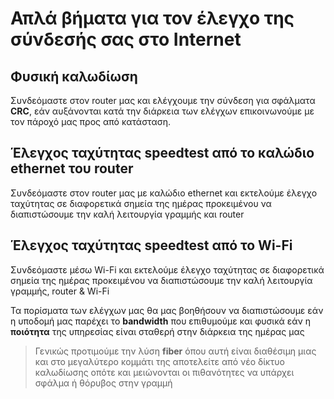 # Απλά βήματα για τον έλεγχο της σύνδεσής σας στο Internet

## Φυσική καλωδίωση

Συνδεόμαστε στον router μας και ελέγχουμε την σύνδεση για σφάλματα **CRC**,
εάν αυξάνονται κατά την διάρκεια των ελέγχων επικοινωνούμε με τον πάροχό μας προς από κατάσταση.

## Έλεγχος ταχύτητας speedtest από το καλώδιο ethernet του router

Συνδεόμαστε στον router μας με καλώδιο ethernet και εκτελούμε έλεγχο ταχύτητας σε διαφορετικά σημεία της ημέρας 
προκειμένου να διαπιστώσουμε την καλή λειτουργία γραμμής και router

## Έλεγχος ταχύτητας speedtest από το Wi-Fi

Συνδεόμαστε μέσω Wi-Fi και εκτελούμε έλεγχο ταχύτητας σε διαφορετικά σημεία της ημέρας προκειμένου να διαπιστώσουμε την καλή λειτουργία γραμμής, router & Wi-Fi

Τα πορίσματα των ελέγχων μας θα μας βοηθήσουν να διαπιστώσουμε 
εάν η υποδομή μας παρέχει το **bandwidth** που επιθυμούμε 
και φυσικά εάν η **ποιότητα** της υπηρεσίας είναι σταθερή στην διάρκεια της ημέρας μας


> Γενικώς προτιμούμε την λύση **fiber** όπου αυτή είναι διαθέσιμη 
> μιας και στο μεγαλύτερο κομμάτι της αποτελείτε από νέο δίκτυο καλωδίωσης
> οπότε και μειώνονται οι πιθανότητες να υπάρχει σφάλμα ή θόρυβος στην γραμμή
